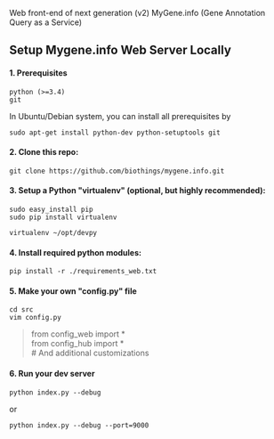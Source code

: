 Web front-end of next generation (v2) MyGene.info (Gene Annotation Query as a Service)

## Setup Mygene.info Web Server Locally ##


#### 1. Prerequisites

    python (>=3.4)
    git 

   In Ubuntu/Debian system, you can install all prerequisites by


    sudo apt-get install python-dev python-setuptools git 



#### 2. Clone this repo:


    git clone https://github.com/biothings/mygene.info.git


#### 3. Setup a Python "virtualenv" (optional, but highly recommended):


    sudo easy_install pip
    sudo pip install virtualenv

    virtualenv ~/opt/devpy


#### 4. Install required python modules:


    pip install -r ./requirements_web.txt


#### 5. Make your own "config.py" file


    cd src
    vim config.py
    
   >from config_web import *  
   >from config_hub import *  
   >&#35; And additional customizations


#### 6. Run your dev server


    python index.py --debug


or

    python index.py --debug --port=9000
